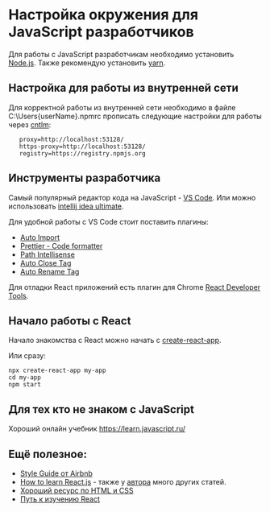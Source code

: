 # Настройка окружения для JavaScript разработчиков

Для работы с JavaScript разработчикам необходимо установить [Node.js](https://nodejs.org).
Также рекомендую установить [yarn](https://yarnpkg.com/).

## Настройка для работы из внутренней сети

Для корректной работы из внутренней сети необходимо в файле C:\Users\{userName}\.npmrc прописать следующие настройки для работы через [cntlm](https://github.com/Jepria/doc/blob/master/cntlm-settings-for-npm-yarn-maven.md):

```
   proxy=http://localhost:53128/
   https-proxy=http://localhost:53128/
   registry=https://registry.npmjs.org
```

## Инструменты разработчика

Самый популярный редактор кода на JavaScript - [VS Code](https://code.visualstudio.com/).
Или можно использовать [intellij idea ultimate](https://www.jetbrains.com/ru-ru/idea/download).

Для удобной работы с VS Code стоит поставить плагины:

- [Auto Import](https://marketplace.visualstudio.com/items?itemName=steoates.autoimport)
- [Prettier - Code formatter](https://marketplace.visualstudio.com/items?itemName=esbenp.prettier-vscode)
- [Path Intellisense](https://marketplace.visualstudio.com/items?itemName=christian-kohler.path-intellisense)
- [Auto Close Tag](https://marketplace.visualstudio.com/items?itemName=formulahendry.auto-close-tag)
- [Auto Rename Tag](https://marketplace.visualstudio.com/items?itemName=formulahendry.auto-rename-tag)

Для отладки React приложений есть плагин для Chrome [React Developer Tools](https://chrome.google.com/webstore/detail/react-developer-tools/fmkadmapgofadopljbjfkapdkoienihi).

## Начало работы с React

Начало знакомства с React можно начать с [create-react-app](https://ru.reactjs.org/docs/create-a-new-react-app.html).

Или сразу:

```
npx create-react-app my-app
cd my-app
npm start
```

## Для тех кто не знаком с JavaScript

Хороший онлайн учебник https://learn.javascript.ru/

## Ещё полезное:

- [Style Guide от Airbnb](https://github.com/airbnb/javascript)
- [How to learn React.js](https://www.robinwieruch.de/learn-react-j) - также у [автора](https://www.robinwieruch.de/) много других статей.
- [Хороший ресурс по HTML и CSS](http://htmlbook.ru/)
- [Путь к изучению React](https://leanpub.com/the-road-to-learn-react-russian)
